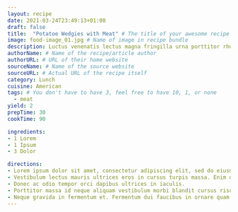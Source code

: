 ```yaml
---
layout: recipe
date: 2021-03-24T23:49:13+01:00
draft: false
title:  "Potatoe Wedgies with Meat" # The title of your awesome recipe
image: food-image_01.jpg # Name of image in recipe bundle
description: Luctus venenatis lectus magna fringilla urna porttitor rhoncus dolor. Nec sagittis aliquam malesuada bibendum arcu. Et sollicitudin ac orci phasellus egestas tellus rutrum.# Add some description to your recipe
authorName: # Name of the recipe/article author
authorURL: # URL of their home website
sourceName: # Name of the source website
sourceURL: # Actual URL of the recipe itself
category: Lunch
cuisine: American
tags: # You don't have to have 3, feel free to have 10, 1, or none
  - meat
yield: 2
prepTime: 30
cookTime: 90

ingredients:
- 1 Lorem
- 1 Ipsum
- 3 Dolor

directions:
- Lorem ipsum dolor sit amet, consectetur adipiscing elit, sed do eiusmod tempor incididunt ut labore et dolore magna aliqua.
- Vestibulum lectus mauris ultrices eros in cursus turpis massa. Enim diam vulputate ut pharetra sit. Aliquam eleifend mi in nulla posuere.
- Donec ac odio tempor orci dapibus ultrices in iaculis.
- Porttitor massa id neque aliquam vestibulum morbi blandit cursus risus.
- Neque gravida in fermentum et. Fermentum dui faucibus in ornare quam viverra orci sagittis. Id leo in vitae turpis massa sed. Orci ac auctor augue mauris.
---
```

